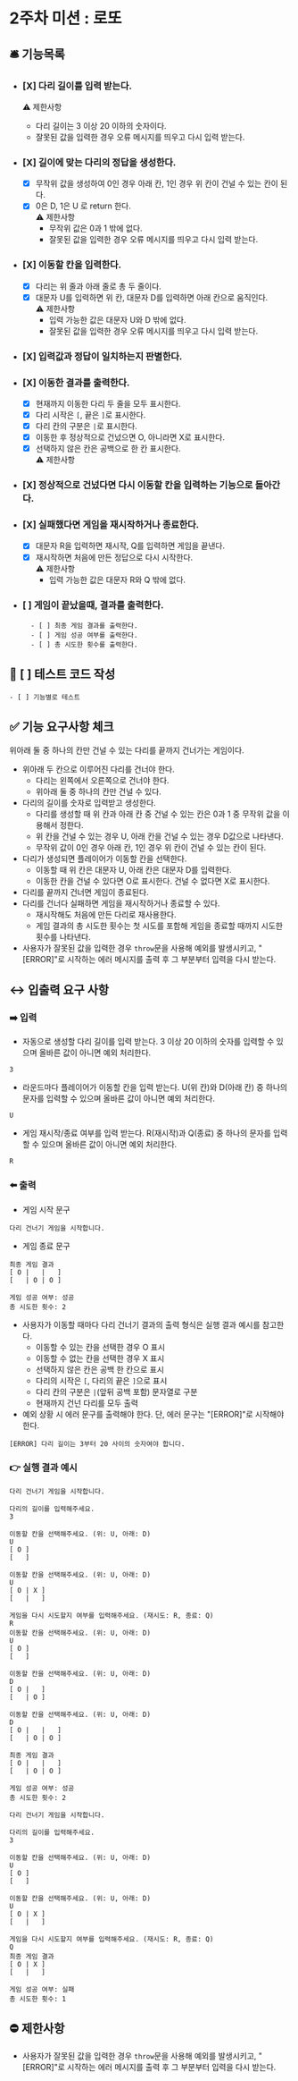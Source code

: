 # 2주차 미션 : 로또

## 🛎 기능목록

- ### [X] 다리 길이를 입력 받는다.  
    ⚠️ 제한사항  
    - 다리 길이는 3 이상 20 이하의 숫자이다.
    - 잘못된 값을 입력한 경우 오류 메시지를 띄우고 다시 입력 받는다.

- ### [X] 길이에 맞는 다리의 정답을 생성한다.
    - [X] 무작위 값을 생성하여 0인 경우 아래 칸, 1인 경우 위 칸이 건널 수 있는 칸이 된다.  
    - [X] 0은 D, 1은 U 로 return 한다.  
        ⚠️ 제한사항  
        - 무작위 값은 0과 1 밖에 없다.
        - 잘못된 값을 입력한 경우 오류 메시지를 띄우고 다시 입력 받는다.

- ### [X] 이동할 칸을 입력한다.
    - [X] 다리는 위 줄과 아래 줄로 총 두 줄이다.
    - [X] 대문자 U를 입력하면 위 칸, 대문자 D를 입력하면 아래 칸으로 움직인다.  
        ⚠️ 제한사항
        - 입력 가능한 값은 대문자 U와 D 밖에 없다.
        - 잘못된 값을 입력한 경우 오류 메시지를 띄우고 다시 입력 받는다.

- ### [X] 입력값과 정답이 일치하는지 판별한다.

- ### [X] 이동한 결과를 출력한다.
    - [X] 현재까지 이동한 다리 두 줄을 모두 표시한다.
    - [X] 다리 시작은 `[`, 끝은 `]`로 표시한다.
    - [X] 다리 칸의 구분은 `|`로 표시한다.
    - [X] 이동한 후 정상적으로 건넜으면 O, 아니라면 X로 표시한다.
    - [X] 선택하지 않은 칸은 공백으로 한 칸 표시한다.  
        ⚠️ 제한사항

- ### [X] 정상적으로 건넜다면 다시 이동할 칸을 입력하는 기능으로 돌아간다.

- ### [X] 실패했다면 게임을 재시작하거나 종료한다.
    - [X] 대문자 R을 입력하면 재시작, Q를 입력하면 게임을 끝낸다.  
    - [X] 재시작하면 처음에 만든 정답으로 다시 시작한다.  
        ⚠️ 제한사항
        - 입력 가능한 값은 대문자 R와 Q 밖에 없다.

- ### [ ] 게임이 끝났을때, 결과를 출력한다.
        - [ ] 최종 게임 결과를 출력한다.
        - [ ] 게임 성공 여부를 출력한다.
        - [ ] 총 시도한 횟수를 출력한다.

## 🥽 [ ] 테스트 코드 작성  
    - [ ] 기능별로 테스트


## ✅ 기능 요구사항 체크

위아래 둘 중 하나의 칸만 건널 수 있는 다리를 끝까지 건너가는 게임이다.

- 위아래 두 칸으로 이루어진 다리를 건너야 한다.
  - 다리는 왼쪽에서 오른쪽으로 건너야 한다.
  - 위아래 둘 중 하나의 칸만 건널 수 있다.
- 다리의 길이를 숫자로 입력받고 생성한다.
  - 다리를 생성할 때 위 칸과 아래 칸 중 건널 수 있는 칸은 0과 1 중 무작위 값을 이용해서 정한다.
  - 위 칸을 건널 수 있는 경우 U, 아래 칸을 건널 수 있는 경우 D값으로 나타낸다.
  - 무작위 값이 0인 경우 아래 칸, 1인 경우 위 칸이 건널 수 있는 칸이 된다.
- 다리가 생성되면 플레이어가 이동할 칸을 선택한다.
  - 이동할 때 위 칸은 대문자 U, 아래 칸은 대문자 D를 입력한다.
  - 이동한 칸을 건널 수 있다면 O로 표시한다. 건널 수 없다면 X로 표시한다.
- 다리를 끝까지 건너면 게임이 종료된다.
- 다리를 건너다 실패하면 게임을 재시작하거나 종료할 수 있다.
  - 재시작해도 처음에 만든 다리로 재사용한다.
  - 게임 결과의 총 시도한 횟수는 첫 시도를 포함해 게임을 종료할 때까지 시도한 횟수를 나타낸다.
- 사용자가 잘못된 값을 입력한 경우 `throw`문을 사용해 예외를 발생시키고, "[ERROR]"로 시작하는 에러 메시지를 출력 후 그 부분부터 입력을 다시 받는다.


## ↔️ 입출력 요구 사항

### ➡️ 입력

- 자동으로 생성할 다리 길이를 입력 받는다. 3 이상 20 이하의 숫자를 입력할 수 있으며 올바른 값이 아니면 예외 처리한다.

```
3
```

- 라운드마다 플레이어가 이동할 칸을 입력 받는다. U(위 칸)와 D(아래 칸) 중 하나의 문자를 입력할 수 있으며 올바른 값이 아니면 예외 처리한다.

```
U
```

- 게임 재시작/종료 여부를 입력 받는다. R(재시작)과 Q(종료) 중 하나의 문자를 입력할 수 있으며 올바른 값이 아니면 예외 처리한다.

```
R
```

### ⬅️ 출력

- 게임 시작 문구

```
다리 건너기 게임을 시작합니다.
```

- 게임 종료 문구

```
최종 게임 결과
[ O |   |   ]
[   | O | O ]

게임 성공 여부: 성공
총 시도한 횟수: 2
```

- 사용자가 이동할 때마다 다리 건너기 결과의 출력 형식은 실행 결과 예시를 참고한다.
  - 이동할 수 있는 칸을 선택한 경우 O 표시
  - 이동할 수 없는 칸을 선택한 경우 X 표시
  - 선택하지 않은 칸은 공백 한 칸으로 표시
  - 다리의 시작은 `[`, 다리의 끝은 `]`으로 표시
  - 다리 칸의 구분은 `|`(앞뒤 공백 포함) 문자열로 구분
  - 현재까지 건넌 다리를 모두 출력
- 예외 상황 시 에러 문구를 출력해야 한다. 단, 에러 문구는 "[ERROR]"로 시작해야 한다.

```
[ERROR] 다리 길이는 3부터 20 사이의 숫자여야 합니다.
```


### 👉 실행 결과 예시

```
다리 건너기 게임을 시작합니다.

다리의 길이를 입력해주세요.
3

이동할 칸을 선택해주세요. (위: U, 아래: D)
U
[ O ]
[   ]

이동할 칸을 선택해주세요. (위: U, 아래: D)
U
[ O | X ]
[   |   ]

게임을 다시 시도할지 여부를 입력해주세요. (재시도: R, 종료: Q)
R
이동할 칸을 선택해주세요. (위: U, 아래: D)
U
[ O ]
[   ]

이동할 칸을 선택해주세요. (위: U, 아래: D)
D
[ O |   ]
[   | O ]

이동할 칸을 선택해주세요. (위: U, 아래: D)
D
[ O |   |   ]
[   | O | O ]

최종 게임 결과
[ O |   |   ]
[   | O | O ]

게임 성공 여부: 성공
총 시도한 횟수: 2
```

```
다리 건너기 게임을 시작합니다.

다리의 길이를 입력해주세요.
3

이동할 칸을 선택해주세요. (위: U, 아래: D)
U
[ O ]
[   ]

이동할 칸을 선택해주세요. (위: U, 아래: D)
U
[ O | X ]
[   |   ]

게임을 다시 시도할지 여부를 입력해주세요. (재시도: R, 종료: Q)
Q
최종 게임 결과
[ O | X ]
[   |   ]

게임 성공 여부: 실패
총 시도한 횟수: 1
```

## ⛔️ 제한사항

- 사용자가 잘못된 값을 입력한 경우 `throw`문을 사용해 예외를 발생시키고, "[ERROR]"로 시작하는 에러 메시지를 출력 후 그 부분부터 입력을 다시 받는다.

